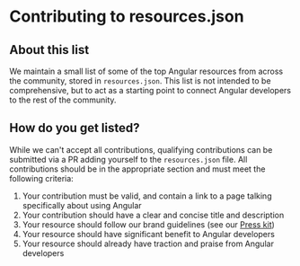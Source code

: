 # Contributing to resources.json

## About this list

<!-- vale Angular.Google_We = NO -->

We maintain a small list of some of the top Angular resources from across the community, stored in `resources.json`. This list is not intended to be comprehensive, but to act as a starting point to connect Angular developers to the rest of the community.

## How do you get listed?

While we can't accept all contributions, qualifying contributions can be submitted via a PR adding yourself to the `resources.json` file. All contributions should be in the appropriate section and must meet the following criteria:

1.  Your contribution must be valid, and contain a link to a page talking specifically about using Angular
1.  Your contribution should have a clear and concise title and description
1.  Your resource should follow our brand guidelines (see our [Press kit](presskit))
1.  Your resource should have significant benefit to Angular developers
1.  Your resource should already have traction and praise from Angular developers

<!-- vale Angular.Google_We = YES -->
